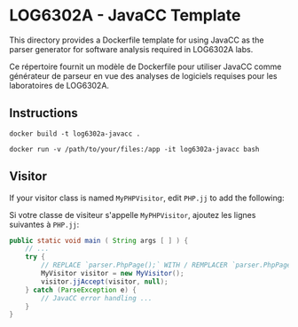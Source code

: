 # LOG6302A - JavaCC Template

This directory provides a Dockerfile template for using JavaCC as the parser
generator for software analysis required in LOG6302A labs.

Ce répertoire fournit un modèle de Dockerfile pour utiliser JavaCC comme
générateur de parseur en vue des analyses de logiciels requises pour les
laboratoires de LOG6302A.

## Instructions

```
docker build -t log6302a-javacc .
```

```
docker run -v /path/to/your/files:/app -it log6302a-javacc bash
```

## Visitor

If your visitor class is named `MyPHPVisitor`, edit `PHP.jj` to add the following:

Si votre classe de visiteur s'appelle `MyPHPVisitor`, ajoutez les lignes suivantes à `PHP.jj`:

```java
public static void main ( String args [ ] ) {
    // ...
    try {
        // REPLACE `parser.PhpPage();` WITH / REMPLACER `parser.PhpPage()` par:
        MyVisitor visitor = new MyVisitor();
        visitor.jjAccept(visitor, null);
    } catch (ParseException e) {
        // JavaCC error handling ...
    }
}
```
